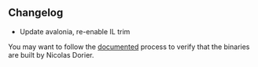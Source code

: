 ## Changelog

* Update avalonia, re-enable IL trim

You may want to follow the [documented](https://github.com/CSEEEE/BTCPayServer.Vault/blob/master/docs/HowToVerify.md) process to verify that the binaries are built by Nicolas Dorier.

